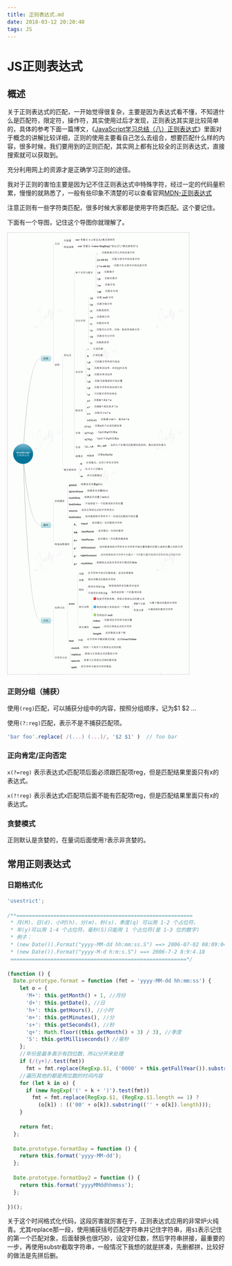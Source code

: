 ```yaml
---
title: 正则表达式.md
date: 2018-03-12 20:20:40
tags: JS
---
```

# JS正则表达式

## 概述
关于正则表达式的匹配，一开始觉得很复杂，主要是因为表达式看不懂，不知道什么是匹配符，限定符，操作符，其实使用过后才发现，正则表达其实是比较简单的，具体的参考下面一篇博文，《[JavaScript学习总结（八）正则表达式](https://segmentfault.com/a/1190000000699097)》里面对于概念的讲解比较详细，正则的使用主要看自己怎么去组合，想要匹配什么样的内容，很多时候，我们要用到的正则匹配，其实网上都有比较全的正则表达式，直接搜索就可以获取到。

充分利用网上的资源才是正确学习正则的途径。

我对于正则的害怕主要是因为记不住正则表达式中特殊字符，经过一定的代码量积累，慢慢的就熟悉了，一般有些印象不清楚的可以查看官网[MDN-正则表达式](https://developer.mozilla.org/zh-CN/docs/Web/JavaScript/Guide/Regular_Expressions)

注意正则有一些字符类匹配，很多时候大家都是使用字符类匹配。这个要记住。


下面有一个导图，记住这个导图你就理解了。

![](/assets/2805273310-5427ad34d27ef.gif)


### 正则分组（捕获）
使用`(reg)`匹配，可以捕获分组中的内容，按照分组顺序，记为$1 $2 ...

使用`(?:reg)`匹配，表示不是不捕获匹配项。

```js
'bar foo'.replace( /(...) (...)/, '$2 $1' )  // foo bar 
```

### 正向肯定/正向否定
`x(?=reg)` 表示表达式x匹配项后面必须跟匹配项reg，但是匹配结果里面只有x的表达式。

`x(?!reg)` 表示表达式x匹配项后面不能有匹配项reg，但是匹配结果里面只有x的表达式。

### 贪婪模式
正则默认是贪婪的，在量词后面使用`?`表示非贪婪的。

## 常用正则表达式

### 日期格式化

```js
'usestrict';

/**=========================================================
 * 月(M)、日(d)、小时(h)、分(m)、秒(s)、季度(q) 可以用 1-2 个占位符，
 * 年(y)可以用 1-4 个占位符，毫秒(S)只能用 1 个占位符(是 1-3 位的数字)
 * 例子：
 * (new Date()).Format("yyyy-MM-dd hh:mm:ss.S") ==> 2006-07-02 08:09:04.423
 * (new Date()).Format("yyyy-M-d h:m:s.S") ==> 2006-7-2 8:9:4.18
 =========================================================*/

(function () {
  Date.prototype.format = function (fmt = 'yyyy-MM-dd hh:mm:ss') {
    let o = {
      'M+': this.getMonth() + 1, //月份
      'd+': this.getDate(), //日
      'h+': this.getHours(), //小时
      'm+': this.getMinutes(), //分
      's+': this.getSeconds(), //秒
      'q+': Math.floor((this.getMonth() + 3) / 3), //季度
      'S': this.getMilliseconds() //毫秒
    };
    //年份是最多表示有四位数，所以分开来处理
    if (/(y+)/.test(fmt))
      fmt = fmt.replace(RegExp.$1, ('0000' + this.getFullYear()).substring(this.getFullYear().toString().length));
    //遍历其他的都是两位数的时间内容
    for (let k in o) {
      if (new RegExp('(' + k + ')').test(fmt))
        fmt = fmt.replace(RegExp.$1, (RegExp.$1.length == 1) ?
          (o[k]) : (('00' + o[k]).substring(('' + o[k]).length)));
    }

    return fmt;
  };

  Date.prototype.formatDay = function () {
    return this.format('yyyy-MM-dd');
  };

  Date.prototype.formatDay2 = function () {
    return this.format('yyyyMMddhhmmss');
  };

})();
```

关于这个时间格式化代码，这段厉害就厉害在于，正则表达式应用的非常炉火纯青。尤其replace那一段，使用捕获括号匹配字符串并记住字符串，用`$1`表示记住的第一个匹配对象，后面替换也很巧妙，设定好位数，然后字符串拼接，最重要的一步，再使用substr截取字符串，一般情况下我想的就是拼凑，先删都拼，比较好的做法是先拼后删。